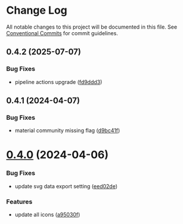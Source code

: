 # Change Log

All notable changes to this project will be documented in this file.
See [Conventional Commits](https://conventionalcommits.org) for commit guidelines.

## 0.4.2 (2025-07-07)


### Bug Fixes

* pipeline actions upgrade ([fd9ddd3](https://github.com/svgr-iconkit/svgr-iconkit/commit/fd9ddd3af43ca715e838bae5b58baae05aad9199))





## 0.4.1 (2024-04-07)


### Bug Fixes

* material community missing flag ([d9bc41f](https://github.com/svgr-iconkit/svgr-iconkit/commit/d9bc41ff58f0104aaa7452c8ba662769ed540732))





# [0.4.0](https://github.com/svgr-iconkit/svgr-iconkit/compare/v0.3.1...v0.4.0) (2024-04-06)


### Bug Fixes

* update svg data export setting ([eed02de](https://github.com/svgr-iconkit/svgr-iconkit/commit/eed02decdd7c15421b6f5417a38acc176ee124de))


### Features

* update all icons ([a95030f](https://github.com/svgr-iconkit/svgr-iconkit/commit/a95030f9ac2a5a2c308b6cc7644865d089118bc1))
